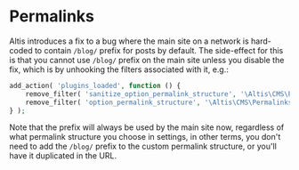 # Permalinks

Altis introduces a fix to a bug where the main site on a network is hard-coded to contain `/blog/` prefix for posts by default. The
side-effect for this is that you cannot use `/blog/` prefix on the main site unless you disable the fix, which is by unhooking the
filters associated with it, e.g.:

```php
add_action( 'plugins_loaded', function () {
    remove_filter( 'sanitize_option_permalink_structure', '\Altis\CMS\Permalinks\remove_blog_prefix' );
    remove_filter( 'option_permalink_structure', '\Altis\CMS\Permalinks\remove_blog_prefix' );
} );
```

Note that the prefix will always be used by the main site now, regardless of what permalink structure you choose in settings, in
other terms, you don't need to add the `/blog/` prefix to the custom permalink structure, or you'll have it duplicated in the URL.
